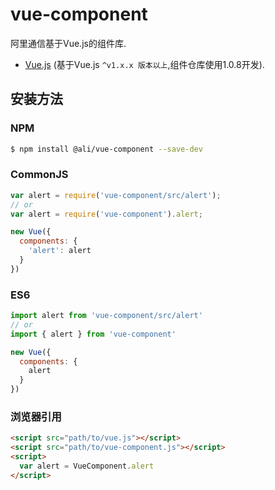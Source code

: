 # vue-component
阿里通信基于Vue.js的组件库.



* [Vue.js](http://vuejs.org/) (基于Vue.js `^v1.x.x 版本以上`,组件仓库使用1.0.8开发).


## 安装方法

### NPM

```bash
$ npm install @ali/vue-component --save-dev
```

### CommonJS
```js
var alert = require('vue-component/src/alert');
// or
var alert = require('vue-component').alert;

new Vue({
  components: {
    'alert': alert
  }
})
```

### ES6
```js
import alert from 'vue-component/src/alert'
// or
import { alert } from 'vue-component'

new Vue({
  components: {
    alert
  }
})
```


### 浏览器引用


```html
<script src="path/to/vue.js"></script>
<script src="path/to/vue-component.js"></script>
<script>
  var alert = VueComponent.alert
</script>
```

